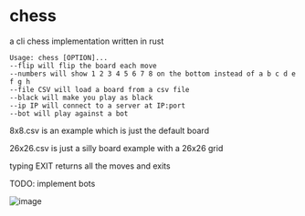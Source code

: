 # chess
a cli chess implementation written in rust
```
Usage: chess [OPTION]...
--flip will flip the board each move
--numbers will show 1 2 3 4 5 6 7 8 on the bottom instead of a b c d e f g h
--file CSV will load a board from a csv file
--black will make you play as black
--ip IP will connect to a server at IP:port
--bot will play against a bot
```
8x8.csv is an example which is just the default board

26x26.csv is just a silly board example with a 26x26 grid

typing EXIT returns all the moves and exits

TODO: implement bots

![image](https://user-images.githubusercontent.com/55570525/232359818-9bd4c39c-a1d3-457b-9bee-fc4b5409390e.png)
